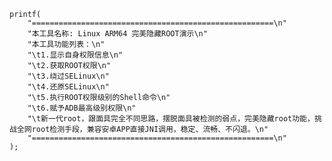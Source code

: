 	printf(
		"======================================================\n"
		"本工具名称: Linux ARM64 完美隐藏ROOT演示\n"
		"本工具功能列表：\n"
		"\t1.显示自身权限信息\n"
		"\t2.获取ROOT权限\n"
		"\t3.绕过SELinux\n"
		"\t4.还原SELinux\n"
		"\t5.执行ROOT权限级别的Shell命令\n"
		"\t6.赋予ADB最高级别权限\n"
		"\t新一代root，跟面具完全不同思路，摆脱面具被检测的弱点，完美隐藏root功能，挑战全网root检测手段，兼容安卓APP直接JNI调用，稳定、流畅、不闪退。\n"
		"======================================================\n"
	);
